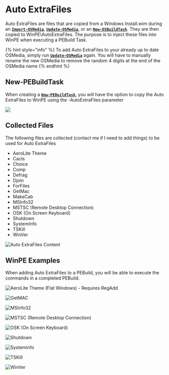 # Auto ExtraFiles

Auto ExtraFiles are files that are copied from a Windows Install.wim during an [**`Import-OSMedia`**](../../../../docs/functions/osmedia/import-osmedia/), [**`Update-OSMedia`**](../../../../docs/functions/osmedia/update-osmedia/), or an [**`New-OSBuildTask`**](../../../../docs/functions/osbuild/new-osbuildtask/).  They are then copied to WinPE\AutoExtraFiles.  The purpose is to inject these files into WinPE when executing a PEBuild Task.

{% hint style="info" %}
To add Auto ExtraFiles to your already up to date OSMedia, simply run [**`Update-OSMedia`**](../../../../docs/functions/osmedia/update-osmedia/) again.  You will have to manually rename the new OSMedia to remove the random 4 digits at the end of the OSMedia name
{% endhint %}

##  New-PEBuildTask

When creating a [**`New-PEBuildTask`**](../../../../docs/functions/pebuild/new-pebuildtask/), you will have the option to copy the Auto ExtraFiles to WinPE using the -AutoExtraFiles parameter

![](../../../../../.gitbook/assets/2018-10-15_0-34-35.png)

## Collected Files

The following files are collected \(contact me if I need to add things\) to be used for Auto ExtraFiles

* AeroLite Theme
* Cacls
* Choice
* Comp
* Defrag
* Djoin
* ForFiles
* GetMac
* MakeCab
* MSInfo32
* MSTSC \(Remote Desktop Connection\)
* OSK \(On Screen Keyboard\)
* Shutdown
* SystemInfo
* TSKill
* WinVer

![Auto ExtraFiles Content](../../../../../.gitbook/assets/2018-10-16_21-55-32.png)

## WinPE Examples

When adding Auto ExtraFiles to a PEBuild, you will be able to execute the commands in a completed PEBuild.  


![AeroLite Theme \(Flat Windows\) - Requires RegAdd](../../../../../.gitbook/assets/2018-10-16_15-23-09.png)

![GetMAC](../../../../../.gitbook/assets/2018-10-16_1-31-51.png)

![MSInfo32](../../../../../.gitbook/assets/2018-10-15_0-31-08.png)

![MSTSC \(Remote Desktop Connection\)](../../../../../.gitbook/assets/2018-10-16_15-21-16.png)

![OSK \(On Screen Keyboard\)](../../../../../.gitbook/assets/2018-10-15_0-31-38.png)

![Shutdown](../../../../../.gitbook/assets/2018-10-16_1-30-09.png)

![Systeminfo](../../../../../.gitbook/assets/2018-10-16_1-30-35.png)

![TSKill](../../../../../.gitbook/assets/2018-10-16_1-31-07.png)

![WinVer](../../../../../.gitbook/assets/2018-10-16_1-31-28.png)

